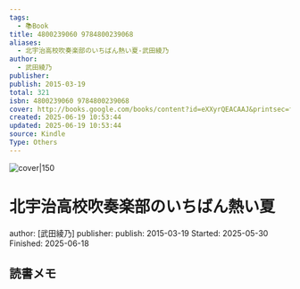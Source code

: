 ```yaml
---
tags:
  - 📚Book
title: 4800239060 9784800239068
aliases:
  - 北宇治高校吹奏楽部のいちばん熱い夏-武田綾乃
author:
  - 武田綾乃
publisher: 
publish: 2015-03-19
total: 321
isbn: 4800239060 9784800239068
cover: http://books.google.com/books/content?id=eXXyrQEACAAJ&printsec=frontcover&img=1&zoom=1&source=gbs_api
created: 2025-06-19 10:53:44
updated: 2025-06-19 10:53:44
source: Kindle
Type: Others
---
```

![cover|150](http://books.google.com/books/content?id=eXXyrQEACAAJ&printsec=frontcover&img=1&zoom=1&source=gbs_api)
# 北宇治高校吹奏楽部のいちばん熱い夏
author: [武田綾乃]
publisher: 
publish: 2015-03-19
Started: 2025-05-30
Finished: 2025-06-18
## 読書メモ